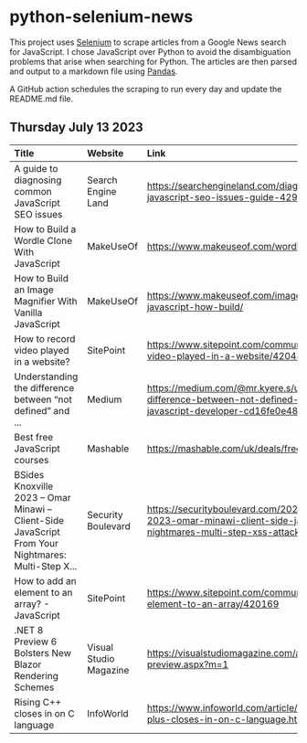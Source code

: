 # python-selenium-news

This project uses [Selenium](https://www.seleniumhq.org/) to scrape articles from a Google News search for JavaScript.
I chose JavaScript over Python to avoid the disambiguation problems that arise when searching for Python.
The articles are then parsed and output to a markdown file using [Pandas](https://pandas.pydata.org/).

A GitHub action schedules the scraping to run every day and update the README.md file.

## Thursday July 13 2023


| Title                                                                                              | Website                | Link                                                                                                                                                     |
|:---------------------------------------------------------------------------------------------------|:-----------------------|:---------------------------------------------------------------------------------------------------------------------------------------------------------|
| A guide to diagnosing common JavaScript SEO issues                                                 | Search Engine Land     | https://searchengineland.com/diagnosing-common-javascript-seo-issues-guide-429178                                                                        |
| How to Build a Wordle Clone With JavaScript                                                        | MakeUseOf              | https://www.makeuseof.com/wordle-clone-with-javascript/                                                                                                  |
| How to Build an Image Magnifier With Vanilla JavaScript                                            | MakeUseOf              | https://www.makeuseof.com/image-magnifier-vanilla-javascript-how-build/                                                                                  |
| How to record video played in a website?                                                           | SitePoint              | https://www.sitepoint.com/community/t/how-to-record-video-played-in-a-website/420481                                                                     |
| Understanding the difference between “not defined” and ...                                         | Medium                 | https://medium.com/@mr.kyere.s/understanding-the-difference-between-not-defined-and-undefined-as-a-javascript-developer-cd16fe0e487                      |
| Best free JavaScript courses                                                                       | Mashable               | https://mashable.com/uk/deals/free-javascript-courses                                                                                                    |
| BSides Knoxville 2023 – Omar Minawi – Client-Side JavaScript From Your Nightmares: Multi-Step X... | Security Boulevard     | https://securityboulevard.com/2023/07/bsides-knoxville-2023-omar-minawi-client-side-javascript-from-your-nightmares-multi-step-xss-attacks-and-defenses/ |
| How to add an element to an array? - JavaScript                                                    | SitePoint              | https://www.sitepoint.com/community/t/how-to-add-an-element-to-an-array/420169                                                                           |
| .NET 8 Preview 6 Bolsters New Blazor Rendering Schemes                                             | Visual Studio Magazine | https://visualstudiomagazine.com/articles/2023/07/11/blazor-preview.aspx?m=1                                                                             |
| Rising C++ closes in on C language                                                                 | InfoWorld              | https://www.infoworld.com/article/3702350/rising-c-plus-plus-closes-in-on-c-language.html                                                                |